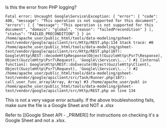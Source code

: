 Is this the error from PHP logging?
```
Fatal error: Uncaught Google\Service\Exception: { "error": { "code": 400, "message": "This operation is not supported for this document", "errors": [ { "message": "This operation is not supported for this document", "domain": "global", "reason": "failedPrecondition" } ], "status": "FAILED_PRECONDITION" } } in /home/apache_user/public_html/tools/data-modeling/gsheet-test/vendor/google/apiclient/src/Http/REST.php:134 Stack trace: #0 /home/apache_user/public_html/tools/data-modeling/gsheet-test/vendor/google/apiclient/src/Http/REST.php(107): Google\Http\REST::decodeHttpResponse(Object(GuzzleHttp\Psr7\Response), Object(GuzzleHttp\Psr7\Request), 'Google\\Service\\...') #1 [internal function]: Google\Http\REST::doExecute(Object(GuzzleHttp\Client), Object(GuzzleHttp\Psr7\Request), 'Google\\Service\\...') #2 /home/apache_user/public_html/tools/data-modeling/gsheet-test/vendor/google/apiclient/src/Task/Runner.php(187): call_user_func_array(Array, Array) #3 /home/apache_user/publ in /home/apache_user/public_html/tools/data-modeling/gsheet-test/vendor/google/apiclient/src/Http/REST.php on line 134

```
  

This is not a very vague error actually. If the above troubleshooting fails, make sure the file is a Google Sheet and NOT a .xlsx

Refer to [[Google Sheet API - _PRIMER]] for instructions on checking it's a Google Sheet and not a .xlsx.